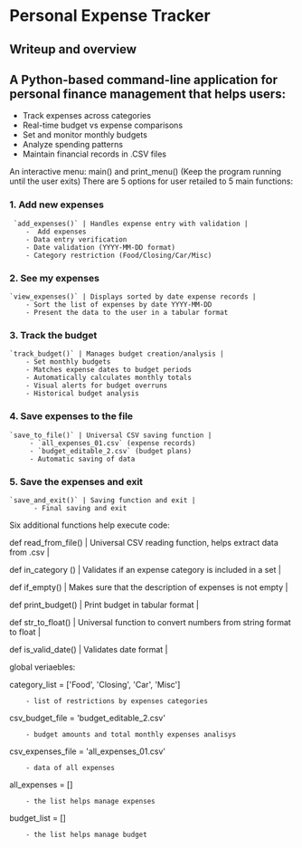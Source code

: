
# Personal Expense Tracker
## Writeup and overview

## A Python-based command-line application for personal finance management that helps users:
 
- Track expenses across categories
- Real-time budget vs expense comparisons
- Set and monitor monthly budgets
- Analyze spending patterns
- Maintain financial records in .CSV files

An interactive menu:  main() and print_menu()
(Keep the program running until the user exits)
There are 5 options for user retailed to 5 main functions:

### 1. Add new expenses
	 `add_expenses()` | Handles expense entry with validation |
		-  Add expenses
		- Data entry verification
		- Date validation (YYYY-MM-DD format)
		- Category restriction (Food/Closing/Car/Misc)
### 2. See my expenses
	`view_expenses()` | Displays sorted by date expense records |
		- Sort the list of expenses by date YYYY-MM-DD
		- Present the data to the user in a tabular format
### 3. Track the budget
	`track_budget()` | Manages budget creation/analysis |
		- Set monthly budgets
		- Matches expense dates to budget periods
		- Automatically calculates monthly totals
		- Visual alerts for budget overruns
		- Historical budget analysis
### 4. Save expenses to the file
	`save_to_file()` | Universal CSV saving function |
  		 - `all_expenses_01.csv` (expense records)
   		 - `budget_editable_2.csv` (budget plans)
		 - Automatic saving of data
### 5. Save the expenses and exit
	`save_and_exit()` | Saving function and exit |
		  - Final saving and exit

Six additional functions help execute code:

def read_from_file() | Universal CSV reading function, helps extract data from .csv |

def in_category () | Validates if an expense category is included in a set  |

def if_empty() | Makes sure that the description of expenses is not empty |

def print_budget() | Print budget in tabular format |

def str_to_float() | Universal function to convert numbers from string format to float |

def is_valid_date() | Validates date format |


global veriaebles:

category_list = ['Food', 'Closing', 'Car', 'Misc']  

		- list of restrictions by expenses categories
csv_budget_file = 'budget_editable_2.csv' 

		- budget amounts and total monthly expenses analisys
csv_expenses_file = 'all_expenses_01.csv'

		- data of all expenses
all_expenses = []

		- the list helps manage expenses 
budget_list = []

		- the list helps manage budget 
